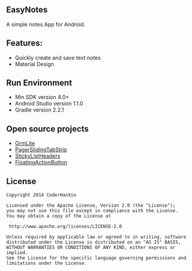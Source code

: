 ## EasyNotes
A simple notes App for Android.

## Features:
- Quickly create and save text notes
- Material Design

## Run Environment
- Min SDK version 4.0+
- Android Studio version 1.1.0
- Gradle version 2.2.1

## Open source projects
- [OrmLite](http://ormlite.com/)
- [PagerSlidingTabStrip](https://github.com/astuetz/PagerSlidingTabStrip)
- [StickyListHeaders](https://github.com/emilsjolander/StickyListHeaders)
- [FloatingActionButton](https://github.com/Clans/FloatingActionButton)


## License

    Copyright 2014 CoderHanXin

	Licensed under the Apache License, Version 2.0 (the "License");
	you may not use this file except in compliance with the License.
	You may obtain a copy of the License at

     http://www.apache.org/licenses/LICENSE-2.0

	Unless required by applicable law or agreed to in writing, software
	distributed under the License is distributed on an "AS IS" BASIS,
	WITHOUT WARRANTIES OR CONDITIONS OF ANY KIND, either express or implied.
	See the License for the specific language governing permissions and
	limitations under the License.